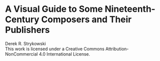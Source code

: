 # A Visual Guide to Some Nineteenth-Century Composers and Their Publishers
Derek R. Strykowski  
This work is licensed under a Creative Commons Attribution-NonCommercial 4.0 International License.
